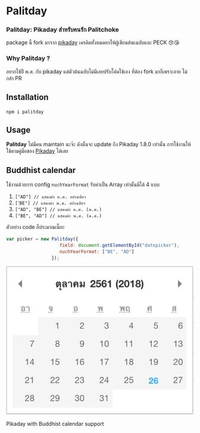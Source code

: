Palitday
========

### Palitday: Pikaday สำหรับคนรัก Palitchoke
package นี้  fork มาจาก [pikaday](https://github.com/Pikaday/Pikaday) เครดิตทั้งหมดยกให้ผู้เขียนต้นเฉบับและ PECK 😚😘

### Why Palitday ?
อยากใช้ปี พ.ศ. กับ pikaday แต่ตัวต้นฉบับไม่มีเลยปรับโค้ดใช้เอง ที่ต้อง fork มาก็เพราะอาย ไม่กล้า PR

## Installation

    npm i palitday

## Usage

**Palitday** ไม่มีคน maintain นะจ๊ะ ดังนั้นจะ update ถึง Pikaday 1.8.0 เท่านั้น
การใช้งานให้ใช้ตามคู่มือของ [Pikaday](https://github.com/Pikaday/Pikaday) ได้เลย

## Buddhist calendar

ใช้งานด้วยการ config `nuchYearFormat` รับค่าเป็น Array เท่านั้นมีได้ 4 แบบ
1. `["AD"] // แสดงค่า ค.ศ. อย่างเดียว`
2. `["ฺBE"] // แสดงค่า พ.ศ. อย่างเดียว`
3. `["AD", "BE"] // แสดงค่า ค.ศ. (พ.ศ.)`
4. `["BE", "AD"] // แสดงค่า พ.ศ. (ค.ศ.)`

ตัวอย่าง code ก็ประมาณเนี๊ยะ
```javascript
var picker = new Palitday({
                    field: document.getElementById("datepicker"),
                    nuchYearFormat: ["BE", "AD"]
                 });
```

![example](palitday-sample.png)

Pikaday with Buddhist calendar support
